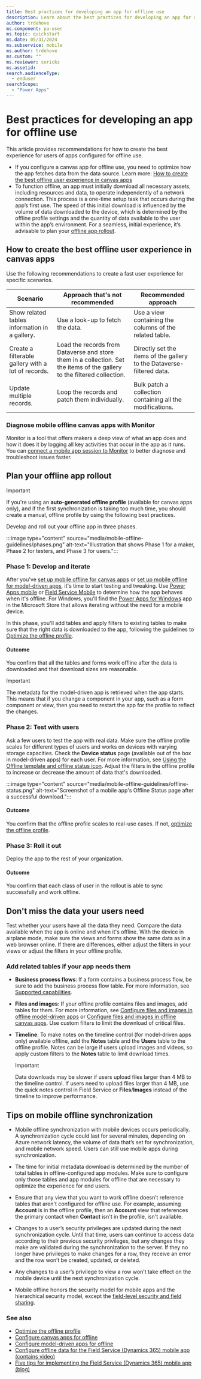 ```yaml
---
title: Best practices for developing an app for offline use
description: Learn about the best practices for developing an app for offline use.
author: trdehove
ms.component: pa-user
ms.topic: quickstart
ms.date: 05/31/2024
ms.subservice: mobile
ms.author: trdehove
ms.custom: ""
ms.reviewer: sericks
ms.assetid: 
search.audienceType: 
  - enduser
searchScope:
  - "Power Apps"
---
```


# Best practices for developing an app for offline use
This article provides recommendations for how to create the best experience for users of apps configured for offline use. 

- If you configure a canvas app for offline use, you need to optimize how the app fetches data from the data source. Learn more: [How to create the best offline user experience in canvas apps](best-practices-offline.md#how-to-create-the-best-offline-user-experience-in-canvas-apps)
- To function offline, an app must initially download all necessary assets, including resources and data, to operate independently of a network connection. This process is a one-time setup task that occurs during the app’s first use. The speed of this initial download is influenced by the volume of data downloaded to the device, which is determined by the offline profile settings and the quantity of data available to the user within the app’s environment. For a seamless, initial experience, it’s advisable to plan your [offline app rollout](best-practices-offline.md#plan-your-offline-app-rollout).    

## How to create the best offline user experience in canvas apps

Use the following recommendations to create a fast user experience for specific scenarios. 

 |Scenario                      |  Approach that's not recommended                     |  Recommended approach               |
 |-------------------------------|----------------------------|--------------------------------|
 | Show related tables information in a gallery. | Use a look-up to fetch the data. | Use a view containing the columns of the related table.|
 | Create a filterable gallery with a lot of records.  | Load the records from Dataverse and store them in a collection. Set the items of the gallery to the filtered collection.  | Directly set the items of the gallery to the Dataverse-filtered data. |
 | Update multiple records. | Loop the records and patch them individually. | Bulk patch a collection containing all the modifications. |

### Diagnose mobile offline canvas apps with Monitor

Monitor is a tool that offers makers a deep view of what an app does and how it does it by logging all key activities that occur in the app as it runs. You can [connect a mobile app session to Monitor](/power-apps/maker/monitor-canvasapps) to better diagnose and troubleshoot issues faster.

## Plan your offline app rollout

> [!IMPORTANT]
> If you're using an **auto-generated offline profile** (available for canvas apps only), and if the first synchronization is taking too much time, you should create a manual, offline profile by using the following best practices. 

Develop and roll out your offline app in three phases.

:::image type="content" source="media/mobile-offline-guidelines/phases.png" alt-text="Illustration that shows Phase 1 for a maker, Phase 2 for testers, and Phase 3 for users.":::

### Phase 1: Develop and iterate

After you've [set up mobile offline for canvas apps](canvas-mobile-offline-setup.md#create-a-custom-mobile-offline-profile-with-admin-rights) or [set up mobile offline for model-driven apps](setup-mobile-offline.md#set-up-a-mobile-offline-profile), it's time to start testing and tweaking. Use [Power Apps mobile](run-powerapps-on-mobile.md) or [Field Service Mobile](/dynamics365/field-service/field-service-mobile-app-user-guide) to determine how the app behaves when it's offline. For Windows, you'll find the [Power Apps for Windows](windows-app-install.md) app in the Microsoft Store that allows iterating without the need for a mobile device.

In this phase, you'll add tables and apply filters to existing tables to make sure that the right data is downloaded to the app, following the guidelines to [Optimize the offline profile](mobile-offline-guidelines.md).

#### Outcome
You confirm that all the tables and forms work offline after the data is downloaded and that download sizes are reasonable. 

> [!IMPORTANT]
> The metadata for the model-driven app is retrieved when the app starts. This means that if you change a component in your app, such as a form component or view, then you need to restart the app for the profile to reflect the changes.  

### Phase 2: Test with users

Ask a few users to test the app with real data. Make sure the offline profile scales for different types of users and works on devices with varying storage capacities. Check the **Device status** page (available out of the box in model-driven apps) for each user. For more information, see [Using the Offline template and offline status icon](canvas-mobile-offline-setup.md#using-the-offline-template-and-offline-status-icon). Adjust the filters in the offline profile to increase or decrease the amount of data that's downloaded.

:::image type="content" source="media/mobile-offline-guidelines/offline-status.png" alt-text="Screenshot of a mobile app's Offline Status page after a successful download.":::

#### Outcome
You confirm that the offline profile scales to real-use cases. If not, [optimize the offline profile](mobile-offline-guidelines.md).

### Phase 3: Roll it out

Deploy the app to the rest of your organization.

#### Outcome
You confirm that each class of user in the rollout is able to sync successfully and work offline. 

## Don't miss the data your users need

Test whether your users have all the data they need. Compare the data available when the app is online and when it's offline. With the device in airplane mode, make sure the views and forms show the same data as in a web browser online. If there are differences, either adjust the filters in your views or adjust the filters in your offline profile.

### Add related tables if your app needs them

- **Business process flows**: If a form contains a business process flow, be sure to add the business process flow table. For more information, see [Supported capabilities](/dynamics365/mobile-app/mobile-offline-capabilities#supported-capabilities).

- **Files and images**: If your offline profile contains files and images, add tables for them. For more information, see [Configure files and images in offline model-driven apps](offline-file-images.md) or [Configure files and images in offline canvas apps](files-images-offline-canvas-apps.md). Use custom filters to limit the download of critical files.

- **Timeline**: To make notes on the timeline control (for model-driven apps only) available offline, add the **Notes** table and the **Users** table to the offline profile. Notes can be large if users upload images and videos, so apply custom filters to the **Notes** table to limit download times.

    > [!IMPORTANT]
    > Data downloads may be slower if users upload files larger than 4 MB to the timeline control. If users need to upload files larger than 4 MB, use the quick notes control in Field Service or **Files**/**Images** instead of the timeline to improve performance.

## Tips on mobile offline synchronization
  
- Mobile offline synchronization with mobile devices occurs periodically. A synchronization cycle could last for several minutes, depending on Azure network latency, the volume of data that’s set for synchronization, and mobile network speed. Users can still use mobile apps during synchronization.  
  
- The time for initial metadata download is determined by the number of total tables in offline-configured app modules. Make sure to configure only those tables and app modules for offline that are necessary to optimize the experience for end users. 
  
- Ensure that any view that you want to work offline doesn’t reference tables that aren't configured for offline use. For example, assuming **Account** is in the offline profile, then an **Account** view that references the primary contact when **Contact** isn't in the profile, isn't available.

- Changes to a user’s security privileges are updated during the next synchronization cycle. Until that time, users can continue to access data according to their previous security privileges, but any changes they make are validated during the synchronization to the server. If they no longer have privileges to make changes for a row, they receive an error and the row won’t be created, updated, or deleted.

- Any changes to a user’s privilege to view a row won’t take effect on the mobile device until the next synchronization cycle.

- Mobile offline honors the security model for mobile apps and the hierarchical security model, except the [field-level security and field sharing](/power-platform/admin/field-level-security).

### See also

- [Optimize the offline profile](mobile-offline-guidelines.md)
- [Configure canvas apps for offline](canvas-mobile-offline-overview.md)
- [Configure model-driven apps for offline](mobile-offline-overview.md)
- [Configure offline data for the Field Service (Dynamics 365) mobile app (contains video)](/dynamics365/field-service/mobile-power-app-system-offline)
- [Five tips for implementing the Field Service (Dynamics 365) mobile app (blog)](https://cloudblogs.microsoft.com/dynamics365/it/2021/04/21/5-tips-for-implementing-the-field-service-dynamics-365-mobile-app/)

